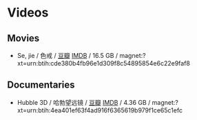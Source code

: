 # Videos

## Movies

- Se, jie / 色戒 / [豆瓣](https://movie.douban.com/subject/1828115/) [IMDB](https://www.imdb.com/title/tt0808357/) / 16.5 GB / magnet:?xt=urn:btih:cde380b4fb96e1d309f8c54895854e6c22e9faf8

## Documentaries

- Hubble 3D / 哈勃望远镜 / [豆瓣](https://movie.douban.com/subject/3725324/) [IMDB](https://www.imdb.com/title/tt1433813/) / 4.36 GB / magnet:?xt=urn:btih:4ea401ef63f4ad916f6365619b979f1ce65c1efc
